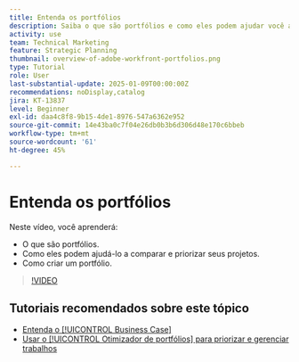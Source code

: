 ```yaml
---
title: Entenda os portfólios
description: Saiba o que são portfólios e como eles podem ajudar você a comparar e priorizar seus projetos.
activity: use
team: Technical Marketing
feature: Strategic Planning
thumbnail: overview-of-adobe-workfront-portfolios.png
type: Tutorial
role: User
last-substantial-update: 2025-01-09T00:00:00Z
recommendations: noDisplay,catalog
jira: KT-13837
level: Beginner
exl-id: daa4c8f8-9b15-4de1-8976-547a6362e952
source-git-commit: 14e43ba0c7f04e26db0b3b6d306d48e170c6bbeb
workflow-type: tm+mt
source-wordcount: '61'
ht-degree: 45%

---
```


# Entenda os portfólios

Neste vídeo, você aprenderá:

* O que são portfólios.
* Como eles podem ajudá-lo a comparar e priorizar seus projetos.
* Como criar um portfólio.

>[!VIDEO](https://video.tv.adobe.com/v/3442807/?quality=12&learn=on&enablevpops)

## Tutoriais recomendados sobre este tópico

* [Entenda o [!UICONTROL Business Case]](/help/portfolios-and-programs/introduction-to-the-business-case.md)
* [Usar o [!UICONTROL Otimizador de portfólios] para priorizar e gerenciar trabalhos](/help/portfolios-and-programs/prioritize-and-manage-work-with-portfolios.md)


